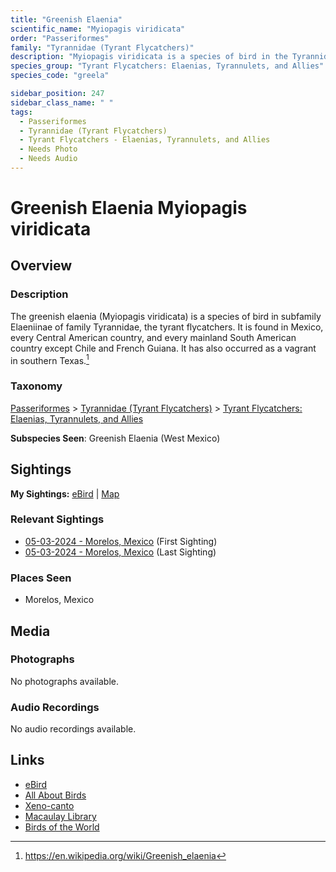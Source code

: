 ```yaml
---
title: "Greenish Elaenia"
scientific_name: "Myiopagis viridicata"
order: "Passeriformes"
family: "Tyrannidae (Tyrant Flycatchers)"
description: "Myiopagis viridicata is a species of bird in the Tyrannidae (Tyrant Flycatchers) family. It has been observed 3 times."
species_group: "Tyrant Flycatchers: Elaenias, Tyrannulets, and Allies"
species_code: "greela"

sidebar_position: 247
sidebar_class_name: " "
tags: 
  - Passeriformes
  - Tyrannidae (Tyrant Flycatchers)
  - Tyrant Flycatchers - Elaenias, Tyrannulets, and Allies
  - Needs Photo
  - Needs Audio
---
```


# Greenish Elaenia <span className='sci_name'>Myiopagis viridicata</span>

## Overview

### Description
The greenish elaenia (Myiopagis viridicata) is a species of bird in subfamily Elaeniinae of family Tyrannidae, the tyrant flycatchers. It is found in Mexico, every Central American country, and every mainland South American country except Chile and French Guiana. It has also occurred as a vagrant in southern Texas.[^1]

[^1]: https://en.wikipedia.org/wiki/Greenish_elaenia

### Taxonomy
[Passeriformes](/tags/passeriformes) > [Tyrannidae (Tyrant Flycatchers)](/tags/tyrannidae-tyrant-flycatchers) > [Tyrant Flycatchers: Elaenias, Tyrannulets, and Allies](/tags/tyrant-flycatchers-elaenias-tyrannulets-and-allies)

**Subspecies Seen**: Greenish Elaenia (West Mexico)


## Sightings

**My Sightings:** [eBird](https://ebird.org/lifelist?r=world&time=life&spp=greela) | [Map](/map?species_code=greela)

### Relevant Sightings

* [05-03-2024 - Morelos, Mexico](https://ebird.org/checklist/S171768235) (First Sighting)
* [05-03-2024 - Morelos, Mexico](https://ebird.org/checklist/S171768271) (Last Sighting)

### Places Seen

* Morelos, Mexico



## Media
### Photographs
No photographs available.

### Audio Recordings
No audio recordings available.

## Links
* [eBird](https://ebird.org/species/greela) 
* [All About Birds](https://www.allaboutbirds.org/guide/greela) 
* [Xeno-canto](https://www.xeno-canto.org/species/myiopagis-viridicata) 
* [Macaulay Library](https://search.macaulaylibrary.org/catalog?taxonCode=greela&sort=rating_rank_desc)
* [Birds of the World](https://birdsoftheworld.org/bow/species/greela)
